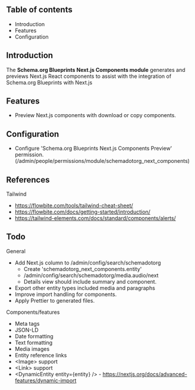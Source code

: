 Table of contents
-----------------

* Introduction
* Features
* Configuration

Introduction
------------

The **Schema.org Blueprints Next.js Components module** generates and previews 
Next.js React components to assist with the integration of 
Schema.org Blueprints with Next.js


Features
--------

- Preview Next.js components with download or copy components.


Configuration
-------------

- Configure 'Schema.org Blueprints Next.js Components Preview' permission.
  (/admin/people/permissions/module/schemadotorg_next_components)


References
----------

Tailwind

- https://flowbite.com/tools/tailwind-cheat-sheet/
- https://flowbite.com/docs/getting-started/introduction/
- https://tailwind-elements.com/docs/standard/components/alerts/


Todo
----

General

- Add Next.js column to /admin/config/search/schemadotorg
  - Create 'schemadotorg_next_components.entity'
  - /admin/config/search/schemadotorg/media.audio/next
  - Details view should include summary and component.
- Export other entity types included media and paragraphs
- Improve import handling for components.
- Apply Prettier to generated files.

Components/features

- Meta tags
- JSON-LD
- Date formatting
- Text formatting
- Media images
- Entity reference links
- \<Image\> support
- \<Link\> support
- \<DynamicEntity entity={entity} /\> - <https://nextjs.org/docs/advanced-features/dynamic-import> 
